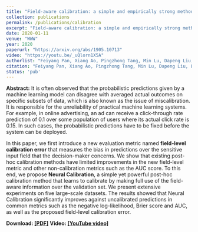 ```yaml
---
title: "Field-aware calibration: a simple and empirically strong method for reliable probabilistic predictions"
collection: publications
permalink: /publications/calibration
excerpt: "Field-aware calibration: a simple and empirically strong method for reliable probabilistic predictions"
date: 2020-01-11
venue: "WWW"
year: 2020
paperurl: "https://arxiv.org/abs/1905.10713"
video: "https://youtu.be/_uQlorn1X5A"
authorlist: "Feiyang Pan, Xiang Ao, Pingzhong Tang, Min Lu, Dapeng Liu, Lei Xiao and Qing He"
citation: "Feiyang Pan, Xiang Ao, Pingzhong Tang, Min Lu, Dapeng Liu, Lei Xiao and Qing He. 2020. Field-aware calibration: a simple and empirically strong method for reliable probabilistic predictions. In Proceedings of the 2020 World Wide Web Conference (WWW'19), May 13-17, 2019, San Francisco, CA, USA. ACM, New York, NY, USA, 11 pages. https://doi.org/10.1145/3308558.3313616"
status: 'pub'
---
```

**Abstract:**
It is often observed that the probabilistic predictions given by a machine learning model can disagree with averaged actual outcomes on specific subsets of data, which is also known as the issue of miscalibration. It is responsible for the unreliability of practical machine learning systems. For example, in online advertising, an ad can receive a click-through rate prediction of 0.1 over some population of users where its actual click rate is 0.15. In such cases, the probabilistic predictions have to be fixed before the system can be deployed.

In this paper, we first introduce a new evaluation metric named **field-level calibration error** that measures the bias in predictions over the sensitive input field that the decision-maker concerns. We show that existing post-hoc calibration methods have limited improvements in the new field-level metric and other non-calibration metrics such as the AUC score. To this end, we propose **Neural Calibration**, a simple yet powerful post-hoc calibration method that learns to calibrate by making full use of the field-aware information over the validation set. We present extensive experiments on five large-scale datasets. The results showed that Neural Calibration significantly improves against uncalibrated predictions in common metrics such as the negative log-likelihood, Brier score and AUC, as well as the proposed field-level calibration error.

**Download: [[PDF]](https://arxiv.org/abs/1905.10713)**
**Video: [[YouTube video]](https://youtu.be/_uQlorn1X5A)**
